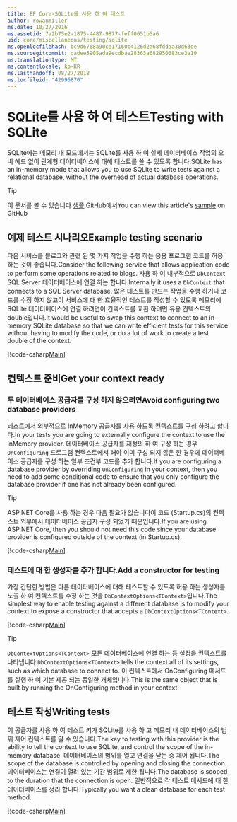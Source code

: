 ```yaml
---
title: EF Core-SQLite를 사용 하 여 테스트
author: rowanmiller
ms.date: 10/27/2016
ms.assetid: 7a2b75e2-1875-4487-9877-feff0651b5a6
uid: core/miscellaneous/testing/sqlite
ms.openlocfilehash: bc9d6768a90ce17160c4126d2a68fddaa30d63de
ms.sourcegitcommit: dadee5905ada9ecdbae28363a682950383ce3e10
ms.translationtype: MT
ms.contentlocale: ko-KR
ms.lasthandoff: 08/27/2018
ms.locfileid: "42996870"
---
```

# <a name="testing-with-sqlite"></a><span data-ttu-id="bc755-102">SQLite를 사용 하 여 테스트</span><span class="sxs-lookup"><span data-stu-id="bc755-102">Testing with SQLite</span></span>

<span data-ttu-id="bc755-103">SQLite에는 메모리 내 모드에서는 SQLite를 사용 하 여 실제 데이터베이스 작업의 오버 헤드 없이 관계형 데이터베이스에 대해 테스트를 쓸 수 있도록 합니다.</span><span class="sxs-lookup"><span data-stu-id="bc755-103">SQLite has an in-memory mode that allows you to use SQLite to write tests against a relational database, without the overhead of actual database operations.</span></span>

> [!TIP]  
> <span data-ttu-id="bc755-104">이 문서를 볼 수 있습니다 [샘플](https://github.com/aspnet/EntityFramework.Docs/tree/master/samples/core/Miscellaneous/Testing) GitHub에서</span><span class="sxs-lookup"><span data-stu-id="bc755-104">You can view this article's [sample](https://github.com/aspnet/EntityFramework.Docs/tree/master/samples/core/Miscellaneous/Testing) on GitHub</span></span>

## <a name="example-testing-scenario"></a><span data-ttu-id="bc755-105">예제 테스트 시나리오</span><span class="sxs-lookup"><span data-stu-id="bc755-105">Example testing scenario</span></span>

<span data-ttu-id="bc755-106">다음 서비스를 블로그와 관련 된 몇 가지 작업을 수행 하는 응용 프로그램 코드를 허용 하는 것이 좋습니다.</span><span class="sxs-lookup"><span data-stu-id="bc755-106">Consider the following service that allows application code to perform some operations related to blogs.</span></span> <span data-ttu-id="bc755-107">사용 하 여 내부적으로 `DbContext` SQL Server 데이터베이스에 연결 하는 합니다.</span><span class="sxs-lookup"><span data-stu-id="bc755-107">Internally it uses a `DbContext` that connects to a SQL Server database.</span></span> <span data-ttu-id="bc755-108">많은 테스트를 만드는 작업을 수행 하거나 코드를 수정 하지 않고이 서비스에 대 한 효율적인 테스트를 작성할 수 있도록 메모리에 SQLite 데이터베이스에 연결 하려면이 컨텍스트를 교환 하려면 유용 컨텍스트의 double입니다.</span><span class="sxs-lookup"><span data-stu-id="bc755-108">It would be useful to swap this context to connect to an in-memory SQLite database so that we can write efficient tests for this service without having to modify the code, or do a lot of work to create a test double of the context.</span></span>

[!code-csharp[Main](../../../../samples/core/Miscellaneous/Testing/BusinessLogic/BlogService.cs)]

## <a name="get-your-context-ready"></a><span data-ttu-id="bc755-109">컨텍스트 준비</span><span class="sxs-lookup"><span data-stu-id="bc755-109">Get your context ready</span></span>

### <a name="avoid-configuring-two-database-providers"></a><span data-ttu-id="bc755-110">두 데이터베이스 공급자를 구성 하지 않으려면</span><span class="sxs-lookup"><span data-stu-id="bc755-110">Avoid configuring two database providers</span></span>

<span data-ttu-id="bc755-111">테스트에서 외부적으로 InMemory 공급자를 사용 하도록 컨텍스트를 구성 하려고 합니다.</span><span class="sxs-lookup"><span data-stu-id="bc755-111">In your tests you are going to externally configure the context to use the InMemory provider.</span></span> <span data-ttu-id="bc755-112">데이터베이스 공급자를 재정의 하 여 구성 하는 경우 `OnConfiguring` 프로그램 컨텍스트에서 해야 이미 구성 되지 않은 한 경우에 데이터베이스 공급자를 구성 하는 일부 조건부 코드를 추가 합니다.</span><span class="sxs-lookup"><span data-stu-id="bc755-112">If you are configuring a database provider by overriding `OnConfiguring` in your context, then you need to add some conditional code to ensure that you only configure the database provider if one has not already been configured.</span></span>

> [!TIP]  
> <span data-ttu-id="bc755-113">ASP.NET Core를 사용 하는 경우 다음 필요가 없습니다이 코드 (Startup.cs)의 컨텍스트 외부에서 데이터베이스 공급자 구성 되었기 때문입니다.</span><span class="sxs-lookup"><span data-stu-id="bc755-113">If you are using ASP.NET Core, then you should not need this code since your database provider is configured outside of the context (in Startup.cs).</span></span>

[!code-csharp[Main](../../../../samples/core/Miscellaneous/Testing/BusinessLogic/BloggingContext.cs#OnConfiguring)]

### <a name="add-a-constructor-for-testing"></a><span data-ttu-id="bc755-114">테스트에 대 한 생성자를 추가 합니다.</span><span class="sxs-lookup"><span data-stu-id="bc755-114">Add a constructor for testing</span></span>

<span data-ttu-id="bc755-115">가장 간단한 방법은 다른 데이터베이스에 대해 테스트할 수 있도록 허용 하는 생성자를 노출 하 여 컨텍스트를 수정 하는 것을 `DbContextOptions<TContext>`입니다.</span><span class="sxs-lookup"><span data-stu-id="bc755-115">The simplest way to enable testing against a different database is to modify your context to expose a constructor that accepts a `DbContextOptions<TContext>`.</span></span>

[!code-csharp[Main](../../../../samples/core/Miscellaneous/Testing/BusinessLogic/BloggingContext.cs#Constructors)]

> [!TIP]  
> <span data-ttu-id="bc755-116">`DbContextOptions<TContext>` 모든 데이터베이스에 연결 하는 등 설정을 컨텍스트를 나타냅니다.</span><span class="sxs-lookup"><span data-stu-id="bc755-116">`DbContextOptions<TContext>` tells the context all of its settings, such as which database to connect to.</span></span> <span data-ttu-id="bc755-117">이 컨텍스트에서 OnConfiguring 메서드를 실행 하 여 기본 제공 되는 동일한 개체입니다.</span><span class="sxs-lookup"><span data-stu-id="bc755-117">This is the same object that is built by running the OnConfiguring method in your context.</span></span>

## <a name="writing-tests"></a><span data-ttu-id="bc755-118">테스트 작성</span><span class="sxs-lookup"><span data-stu-id="bc755-118">Writing tests</span></span>

<span data-ttu-id="bc755-119">이 공급자를 사용 하 여 테스트 키가 SQLite를 사용 하 고 메모리 내 데이터베이스의 범위 제어 컨텍스트를 알 수 있습니다.</span><span class="sxs-lookup"><span data-stu-id="bc755-119">The key to testing with this provider is the ability to tell the context to use SQLite, and control the scope of the in-memory database.</span></span> <span data-ttu-id="bc755-120">데이터베이스의 범위를 열고 연결을 닫는 중 제어 됩니다.</span><span class="sxs-lookup"><span data-stu-id="bc755-120">The scope of the database is controlled by opening and closing the connection.</span></span> <span data-ttu-id="bc755-121">데이터베이스는 연결이 열려 있는 기간 범위로 제한 됩니다.</span><span class="sxs-lookup"><span data-stu-id="bc755-121">The database is scoped to the duration that the connection is open.</span></span> <span data-ttu-id="bc755-122">일반적으로 각 테스트 메서드에 대 한 데이터베이스를 정리 합니다.</span><span class="sxs-lookup"><span data-stu-id="bc755-122">Typically you want a clean database for each test method.</span></span>

[!code-csharp[Main](../../../../samples/core/Miscellaneous/Testing/TestProject/SQLite/BlogServiceTests.cs)]
